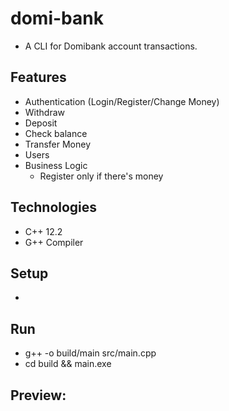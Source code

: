 #  domi-bank
- A CLI for Domibank account transactions. 

## Features
- Authentication (Login/Register/Change Money)
- Withdraw
- Deposit
- Check balance
- Transfer Money
- Users
- Business Logic
    - Register only if there's money

## Technologies
- C++ 12.2
- G++ Compiler

## Setup
- 

## Run
- g++ -o build/main src/main.cpp
- cd build && main.exe

## Preview:
